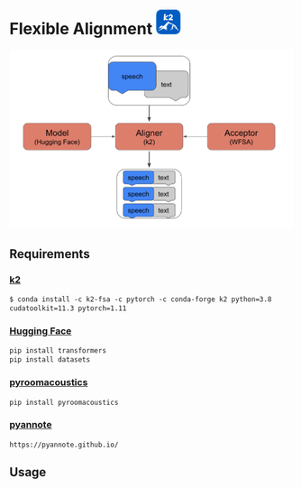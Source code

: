 # Flexible Alignment <img src="https://raw.githubusercontent.com/k2-fsa/k2/master/docs/source/_static/logo.png" width=44>

<div align="center">
  <img src="https://github.com/DongjiGao/flexible_alignment/blob/master/figures/model.png" width=800>
</div>

## Requirements
### [k2](https://k2-fsa.github.io/k2/)

```
$ conda install -c k2-fsa -c pytorch -c conda-forge k2 python=3.8 cudatoolkit=11.3 pytorch=1.11
```
### [Hugging Face](https://huggingface.co/)
```
pip install transformers
pip install datasets
```
### [pyroomacoustics](https://github.com/LCAV/pyroomacoustics)
```
pip install pyroomacoustics
```
### [pyannote](https://pyannote.github.io/)
```
https://pyannote.github.io/
```
## Usage
